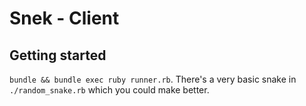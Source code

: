 # Snek - Client

## Getting started

`bundle && bundle exec ruby runner.rb`.  There's a very basic snake in `./random_snake.rb` which you could make better.